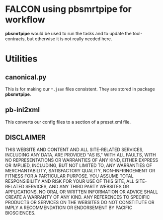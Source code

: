 # FALCON using pbsmrtpipe for workflow
**pbsmrtpipe** would be used to run the tasks and to update the tool-contracts,
but otherwise it is not really needed here.

# Utilities
## canonical.py
This is for making our `*.json` files consistent.
They are stored in package **pbsmrtpipe**.
## pb-ini2xml
This converts our config files to a section of a preset.xml file.

DISCLAIMER
----------
THIS WEBSITE AND CONTENT AND ALL SITE-RELATED SERVICES, INCLUDING ANY DATA, ARE PROVIDED "AS IS," WITH ALL FAULTS, WITH NO REPRESENTATIONS OR WARRANTIES OF ANY KIND, EITHER EXPRESS OR IMPLIED, INCLUDING, BUT NOT LIMITED TO, ANY WARRANTIES OF MERCHANTABILITY, SATISFACTORY QUALITY, NON-INFRINGEMENT OR FITNESS FOR A PARTICULAR PURPOSE. YOU ASSUME TOTAL RESPONSIBILITY AND RISK FOR YOUR USE OF THIS SITE, ALL SITE-RELATED SERVICES, AND ANY THIRD PARTY WEBSITES OR APPLICATIONS. NO ORAL OR WRITTEN INFORMATION OR ADVICE SHALL CREATE A WARRANTY OF ANY KIND. ANY REFERENCES TO SPECIFIC PRODUCTS OR SERVICES ON THE WEBSITES DO NOT CONSTITUTE OR IMPLY A RECOMMENDATION OR ENDORSEMENT BY PACIFIC BIOSCIENCES.
